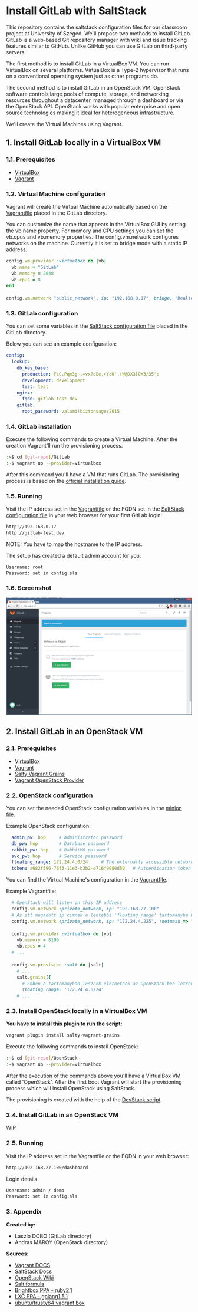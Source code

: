 # Install GitLab with SaltStack

This repository contains the saltstack configuration files for our classroom project at University of Szeged. We'll propose two methods to install GitLab. GitLab is a web-based Git repository manager with wiki and issue tracking features similar to GitHub. Unlike GitHub you can use GitLab on third-party servers.

The first method is to install GitLab in a VirtualBox VM. You can run VirtualBox on several platforms. VirtualBox is a Type-2 hypervisor that runs on a conventional operating system just as other programs do.

The second method is to install GitLab in an OpenStack VM. OpenStack software controls large pools of compute, storage, and networking resources throughout a datacenter, managed through a dashboard or via the OpenStack API. OpenStack works with popular enterprise and open source technologies making it ideal for heterogeneous infrastructure.

We'll create the Virtual Machines using Vagrant.

## 1. Install GitLab locally in a VirtualBox VM

### 1.1. Prerequisites
 - [VirtualBox](https://www.virtualbox.org/)
 - [Vagrant](https://www.vagrantup.com/)

### 1.2. Virtual Machine configuration

Vagrant will create the Virtual Machine automatically based on the [Vagrantfile](GitLab/Vagrantfile) placed in the GitLab directory.

You can customize the name that appears in the VirtualBox GUI by setting the vb.name property. For memory and CPU settings you can set the vb.cpus and vb.memory properties. The config.vm.network configures networks on the machine. Currently it is set to bridge mode with a static IP address.

```ruby
config.vm.provider :virtualbox do |vb|
  vb.name = "GitLab"
  vb.memory = 2048
  vb.cpus = 8
end

config.vm.network "public_network", ip: "192.168.0.17", bridge: "Realtek PCIe GBE Family Controller"
```

### 1.3. GitLab configuration
You can set some variables in the [SaltStack configuration file](GitLab/saltstack/pillar/config.sls) placed in the GitLab directory.

Below you can see an example configuration:

```yaml
config:
  lookup:
    db_key_base:
      production: FcC.Pqm3g~.=vx?dEe,>YcU'.(W@DX3[QX3/35"c
      development: development
      test: test
    nginx:
      fqdn: gitlab-test.dev
    gitlab:
      root_password: valami!biztonsagos2015
```

### 1.4. GitLab installation
Execute the following commands to create a Virtual Machine. After the creation Vagrant'll run the provisioning process.

```sh
:~$ cd [git-repo]/GitLab
:~$ vagrant up --provider=virtualbox
```

After this command you'll have a VM that runs GitLab. The provisioning process is based on the [official installation guide](https://github.com/gitlabhq/gitlabhq/blob/master/doc/install/installation.md).

### 1.5. Running

Visit the IP address set in the [Vagrantfile](GitLab/Vagrantfile) or the FQDN set in the [SaltStack configuration file](GitLab/saltstack/pillar/config.sls) in your web browser for your first GitLab login:

```sh
http://192.168.0.17
http://gitlab-test.dev
```
NOTE: You have to map the hostname to the IP address.

The setup has created a default admin account for you:

```
Username: root
Password: set in config.sls
```
### 1.6. Screenshot
![alt text](screenshot.png "Kepernyokep")

## 2. Install GitLab in an OpenStack VM

### 2.1. Prerequisites
 - [VirtualBox](https://www.virtualbox.org/)
 - [Vagrant](https://www.vagrantup.com/)
 - [Salty Vagrant Grains](https://github.com/ahmadsherif/salty-vagrant-grains)
 - [Vagrant OpenStack Provider](https://github.com/cloudbau/vagrant-openstack-plugin)

### 2.2. OpenStack configuration

You can set the needed OpenStack configuration variables in the [minion file](OpenStack/saltstack/etc/minion).

Example OpenStack configuration:
```yaml
  admin_pw: hop     # Administrator password
  db_pw: hop        # Database password
  rabbit_pw: hop    # RabbitMQ password
  svc_pw: hop       # Service password
  floating_range: 172.24.4.0/24     # The externally accessible network address range
  token: a682f596-76f3-11e3-b3b2-e716f9080d50   # Authentication token
```

You can find the Virtual Machine's configuration in the [Vagrantfile](OpenStack/Vagrantfile).

Example Vagrantfile:
```ruby
  # OpenStack will listen on this IP address
  config.vm.network :private_network, ip: "192.168.27.100"
  # Az itt megadott ip cimnek a lentebbi 'floating_range' tartomanyba kell esnie!
  config.vm.network :private_network, ip: "172.24.4.225", :netmask => "255.255.255.0", :auto_config => false

  config.vm.provider :virtualbox do |vb|
    vb.memory = 8196
    vb.cpus = 4
  # ...

  config.vm.provision :salt do |salt|
    # ...
    salt.grains({
      # Ebben a tartomanyban lesznek elerhetoek az OpenStack-ben letrehozott virtualis gepeink
      floating_range: '172.24.4.0/24'
    # ...
```

### 2.3. Install OpenStack locally in a VirtualBox VM

**You have to install this plugin to run the script:**
```sh
vagrant plugin install salty-vagrant-grains
```

Execute the following commands to install OpenStack:

```sh
:~$ cd [git-repo]/OpenStack
:~$ vagrant up --provider=virtualbox
```

After the execution of the commands above you'll have a VirtualBox VM called 'OpenStack'. After the first boot Vagrant will start the provisioning process which will install OpenStack using SaltStack.

The provisioning is created with the help of the [DevStack script](http://docs.openstack.org/developer/devstack).

### 2.4. Install GitLab in an OpenStack VM

WIP


### 2.5. Running

Visit the IP address set in the Vagrantfile or the FQDN in your web browser:

```sh
http://192.168.27.100/dashboard
```
Login details

```sh
Username: admin / demo
Password: set in config.sls
```

### 3. Appendix

**Created by:**
 - Laszlo DOBO (GitLab directory)
 - Andras MAROY (OpenStack directory)

**Sources:**
 - [Vagrant DOCS](https://docs.vagrantup.com/v2/)
 - [SaltStack Docs](https://docs.saltstack.com/en/latest/ref/states/all/index.html)
 - [OpenStack Wiki](https://wiki.openstack.org/wiki/Main_Page)
 - [Salt formula](https://github.com/saltstack-formulas/salt-formula)
 - [Brightbox PPA - ruby2.1](https://www.brightbox.com/blog/2014/01/09/ruby-2-1-ubuntu-packages/)
 - [LXC PPA - golang1.5.1](https://launchpad.net/~ubuntu-lxc/+archive/ubuntu/lxd-stable)
 - [ubuntu/trusty64 vagrant box](https://atlas.hashicorp.com/ubuntu/boxes/trusty64)

